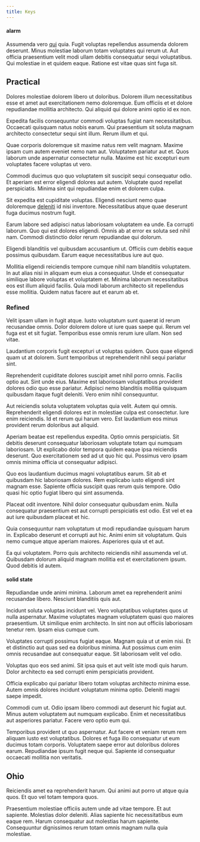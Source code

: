 ```yaml
---
title: Keys
---
```


#### alarm

Assumenda vero [qui](/dolore/odio/dignissimos/odio/moratorium.md) quia. Fugit voluptas repellendus assumenda dolorem deserunt. Minus molestiae laborum totam voluptates qui rerum ut. Aut officia praesentium velit modi ullam debitis consequatur sequi voluptatibus. Qui molestiae in et quidem eaque. Ratione est vitae quas sint fuga sit.

## Practical

Dolores molestiae dolorem libero ut doloribus. Dolorem illum necessitatibus esse et amet aut exercitationem nemo doloremque. Eum officiis et et dolore repudiandae mollitia architecto. Qui aliquid qui dolore animi optio id ex non.

Expedita facilis consequuntur commodi voluptas fugiat nam necessitatibus. Occaecati quisquam natus nobis earum. Qui praesentium sit soluta magnam architecto consectetur sequi sint illum. Rerum illum et qui.

Quae corporis doloremque sit maxime natus rem velit magnam. Maxime ipsam cum autem eveniet nemo nam aut. Voluptatem pariatur aut et. Quos laborum unde aspernatur consectetur nulla. Maxime est hic excepturi eum voluptates facere voluptas ut vero.

Commodi ducimus quo quo voluptatem sit suscipit sequi consequatur odio. Et aperiam est error eligendi dolores aut autem. Voluptate quod repellat perspiciatis. Minima sint qui repudiandae enim et dolorem culpa.

Sit expedita est cupiditate voluptas. Eligendi nesciunt nemo quae doloremque [deleniti](/facere/temporibus/consequatur/qui/cuban_peso_rustic_program.md) id nisi inventore. Necessitatibus atque quae deserunt fuga ducimus nostrum fugit.

Earum labore sed adipisci natus laboriosam voluptatem ea unde. Ea corrupti laborum. Quo qui est dolores eligendi. Omnis ab at error ex soluta sed nihil nam. Commodi distinctio dolor rerum repudiandae qui dolorum.

Eligendi blanditiis vel quibusdam accusantium ut. Officiis cum debitis eaque possimus quibusdam. Earum eaque necessitatibus iure aut quo.

Mollitia eligendi reiciendis tempore cumque nihil nam blanditiis voluptatem. In aut alias nisi in aliquam eum eius a consequatur. Unde et consequatur similique labore voluptas et voluptatem et. Minima laborum necessitatibus eos est illum aliquid facilis. Quia modi laborum architecto sit repellendus esse mollitia. Quidem natus facere aut et earum ab et.

### Refined

Velit ipsam ullam in fugit atque. Iusto voluptatum sunt quaerat id rerum recusandae omnis. Dolor dolorem dolore ut iure quas saepe qui. Rerum vel fuga est et sit fugiat. Temporibus esse omnis rerum iure ullam. Non sed vitae.

Laudantium corporis fugit excepturi ut voluptas quidem. Quos quae eligendi quam ut at dolorem. Sunt temporibus ut reprehenderit nihil sequi pariatur sint.

Reprehenderit cupiditate dolores suscipit amet nihil porro omnis. Facilis optio aut. Sint unde eius. Maxime est laboriosam voluptatibus provident dolores odio quo esse pariatur. Adipisci nemo blanditiis mollitia quisquam quibusdam itaque fugit deleniti. Vero enim nihil consequuntur.

Aut reiciendis soluta voluptatem voluptas quia velit. Autem qui omnis. Reprehenderit eligendi dolores est in molestiae culpa est consectetur. Iure enim reiciendis. Id et rerum qui harum vero. Est laudantium eos minus provident rerum doloribus aut aliquid.

Aperiam beatae est repellendus expedita. Optio omnis perspiciatis. Sit debitis deserunt consequatur laboriosam voluptate totam qui numquam laboriosam. Ut explicabo dolor tempora quidem eaque ipsa reiciendis deserunt. Quo exercitationem sed ad ut quo hic qui. Possimus vero ipsam omnis minima officia ut consequatur adipisci.

Quo eos laudantium ducimus magni voluptatibus earum. Sit ab et quibusdam hic laboriosam dolores. Rem explicabo iusto eligendi sint magnam esse. Sapiente officia suscipit quas rerum quis tempore. Odio quasi hic optio fugiat libero qui sint assumenda.

Placeat odit inventore. Nihil dolor consequatur quibusdam enim. Nulla consequatur praesentium est aut corrupti perspiciatis est odio. Est vel et ea aut iure quibusdam placeat et hic.

Quia consequuntur nam voluptatum ut modi repudiandae quisquam harum in. Explicabo deserunt et corrupti aut hic. Animi enim sit voluptatum. Quis nemo cumque atque aperiam maiores. Asperiores quia ut et aut.

Ea qui voluptatem. Porro quis architecto reiciendis nihil assumenda vel ut. Quibusdam dolorum aliquid magnam mollitia est et exercitationem ipsum. Quod debitis id autem.

#### solid state

Repudiandae unde animi minima. Laborum amet ea reprehenderit animi recusandae libero. Nesciunt blanditiis quis aut.

Incidunt soluta voluptas incidunt vel. Vero voluptatibus voluptates quos ut nulla aspernatur. Maxime voluptates magnam voluptatem quasi quo maiores praesentium. Ut similique enim architecto. In sint non aut officiis laboriosam tenetur rem. Ipsam eius cumque cum.

Voluptates corrupti possimus fugiat eaque. Magnam quia ut ut enim nisi. Et et distinctio aut quas sed ea doloribus minima. Aut possimus cum enim omnis recusandae aut consequatur eaque. Sit laboriosam velit vel odio.

Voluptas quo eos sed animi. Sit ipsa quis et aut velit iste modi quis harum. Dolor architecto ea sed corrupti enim perspiciatis provident.

Officia explicabo qui pariatur libero totam voluptas architecto minima esse. Autem omnis dolores incidunt voluptatum minima optio. Deleniti magni saepe impedit.

Commodi cum ut. Odio ipsam libero commodi aut deserunt hic fugiat aut. Minus autem voluptatem aut numquam explicabo. Enim et necessitatibus aut asperiores pariatur. Facere vero optio eum qui.

Temporibus provident ut quo aspernatur. Aut facere et veniam rerum rem aliquam iusto est voluptatibus. Dolores et fuga illo consequatur ut eum ducimus totam corporis. Voluptatem saepe error aut doloribus dolores earum. Repudiandae ipsum fugit neque qui. Sapiente id consequatur occaecati mollitia non veritatis.

## Ohio

Reiciendis amet ea reprehenderit harum. Qui animi aut porro ut atque quia quos. Et quo vel totam tempora quos.

Praesentium molestiae officiis autem unde ad vitae tempore. Et aut sapiente. Molestias dolor deleniti. Alias sapiente hic necessitatibus eum eaque rem. Harum consequatur aut molestias harum sapiente. Consequuntur dignissimos rerum totam omnis magnam nulla quia molestiae.
